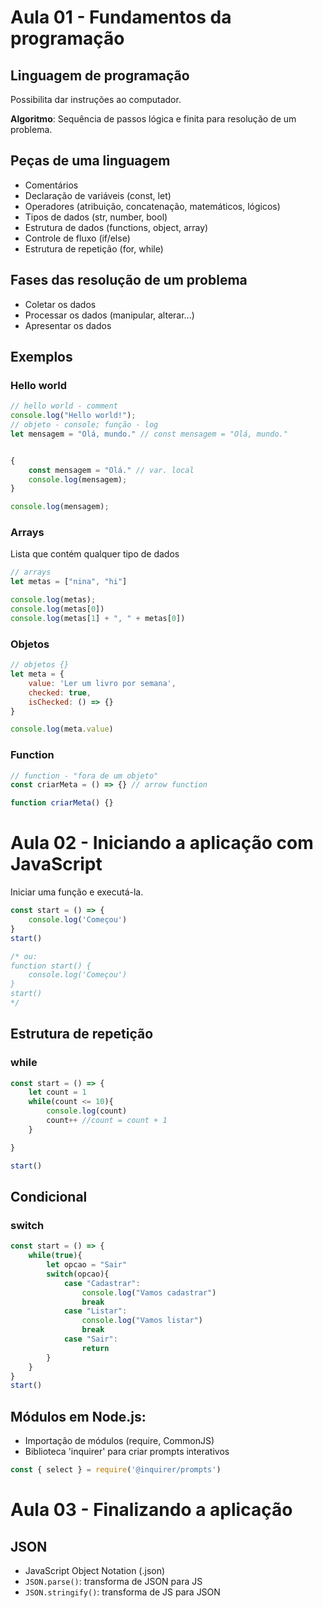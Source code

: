 # Aula 01 - Fundamentos da programação
## Linguagem de programação
Possibilita dar instruções ao computador.

**Algoritmo**: Sequência de passos lógica e finita para resolução de um problema.

## Peças de uma linguagem
- Comentários
- Declaração de variáveis (const, let)
- Operadores (atribuição, concatenação, matemáticos, lógicos)
- Tipos de dados (str, number, bool)
- Estrutura de dados (functions, object, array)
- Controle de fluxo (if/else)
- Estrutura de repetição (for, while)

## Fases das resolução de um problema
- Coletar os dados
- Processar os dados (manipular, alterar...)
- Apresentar os dados

## Exemplos
### Hello world
~~~javascript
// hello world - comment
console.log("Hello world!");
// objeto - console; função - log
let mensagem = "Olá, mundo." // const mensagem = "Olá, mundo."


{
    const mensagem = "Olá." // var. local
    console.log(mensagem);
}

console.log(mensagem);
~~~
### Arrays
Lista que contém qualquer tipo de dados
~~~javascript
// arrays
let metas = ["nina", "hi"]

console.log(metas);
console.log(metas[0])
console.log(metas[1] + ", " + metas[0])
~~~
### Objetos
~~~javascript
// objetos {}
let meta = {
    value: 'Ler um livro por semana',
    checked: true,
    isChecked: () => {}
}

console.log(meta.value)
~~~
### Function
~~~javascript
// function - "fora de um objeto" 
const criarMeta = () => {} // arrow function

function criarMeta() {}
~~~

# Aula 02 - Iniciando a aplicação com JavaScript
Iniciar uma função e executá-la.
~~~javascript
const start = () => {
    console.log('Começou')
}
start()

/* ou:
function start() {
    console.log('Começou')
}
start()
*/
~~~
## Estrutura de repetição
### while
~~~javascript
const start = () => {
    let count = 1
    while(count <= 10){
        console.log(count)
        count++ //count = count + 1 
    }

}

start()
~~~
## Condicional
### switch
~~~javascript
const start = () => {
    while(true){
        let opcao = "Sair"
        switch(opcao){
            case "Cadastrar":
                console.log("Vamos cadastrar")
                break
            case "Listar":
                console.log("Vamos listar")
                break
            case "Sair":
                return
        }
    }
}
start()
~~~
## Módulos em Node.js:
- Importação de módulos (require, CommonJS)
- Biblioteca 'inquirer' para criar prompts interativos
~~~javascript
const { select } = require('@inquirer/prompts')
~~~

# Aula 03 - Finalizando a aplicação
## JSON
- JavaScript Object Notation (.json)
- ```JSON.parse()```: transforma de JSON para JS
- ```JSON.stringify()```: transforma de JS para JSON
